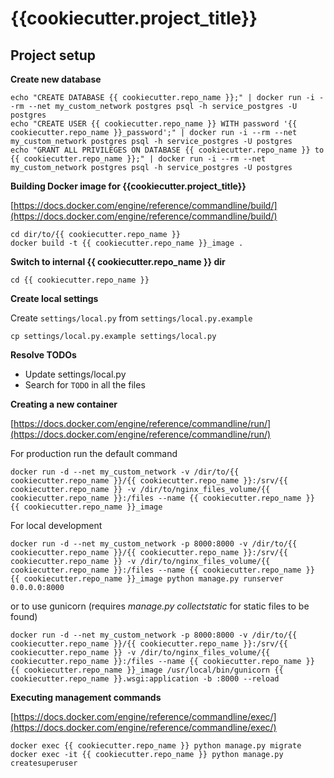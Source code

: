 # {{cookiecutter.project_title}}


## Project setup


**Create new database**

```
echo "CREATE DATABASE {{ cookiecutter.repo_name }};" | docker run -i --rm --net my_custom_network postgres psql -h service_postgres -U postgres
echo "CREATE USER {{ cookiecutter.repo_name }} WITH password '{{ cookiecutter.repo_name }}_password';" | docker run -i --rm --net my_custom_network postgres psql -h service_postgres -U postgres
echo "GRANT ALL PRIVILEGES ON DATABASE {{ cookiecutter.repo_name }} to {{ cookiecutter.repo_name }};" | docker run -i --rm --net my_custom_network postgres psql -h service_postgres -U postgres
```


**Building Docker image for {{cookiecutter.project_title}}**

[https://docs.docker.com/engine/reference/commandline/build/](https://docs.docker.com/engine/reference/commandline/build/)

```
cd dir/to/{{ cookiecutter.repo_name }}
docker build -t {{ cookiecutter.repo_name }}_image .
```


**Switch to internal {{ cookiecutter.repo_name }} dir**

```
cd {{ cookiecutter.repo_name }}
```


**Create local settings**

Create `settings/local.py` from `settings/local.py.example`

```
cp settings/local.py.example settings/local.py
```


**Resolve TODOs**

- Update settings/local.py
- Search for `TODO` in all the files


**Creating a new container**

[https://docs.docker.com/engine/reference/commandline/run/](https://docs.docker.com/engine/reference/commandline/run/)

For production run the default command

```
docker run -d --net my_custom_network -v /dir/to/{{ cookiecutter.repo_name }}/{{ cookiecutter.repo_name }}:/srv/{{ cookiecutter.repo_name }} -v /dir/to/nginx_files_volume/{{ cookiecutter.repo_name }}:/files --name {{ cookiecutter.repo_name }} {{ cookiecutter.repo_name }}_image
```

For local development

```
docker run -d --net my_custom_network -p 8000:8000 -v /dir/to/{{ cookiecutter.repo_name }}/{{ cookiecutter.repo_name }}:/srv/{{ cookiecutter.repo_name }} -v /dir/to/nginx_files_volume/{{ cookiecutter.repo_name }}:/files --name {{ cookiecutter.repo_name }} {{ cookiecutter.repo_name }}_image python manage.py runserver 0.0.0.0:8000
```

or to use gunicorn (requires _manage.py collectstatic_ for static files to be found)

```
docker run -d --net my_custom_network -p 8000:8000 -v /dir/to/{{ cookiecutter.repo_name }}/{{ cookiecutter.repo_name }}:/srv/{{ cookiecutter.repo_name }} -v /dir/to/nginx_files_volume/{{ cookiecutter.repo_name }}:/files --name {{ cookiecutter.repo_name }} {{ cookiecutter.repo_name }}_image /usr/local/bin/gunicorn {{ cookiecutter.repo_name }}.wsgi:application -b :8000 --reload
```


**Executing management commands**

[https://docs.docker.com/engine/reference/commandline/exec/](https://docs.docker.com/engine/reference/commandline/exec/)

```
docker exec {{ cookiecutter.repo_name }} python manage.py migrate
docker exec -it {{ cookiecutter.repo_name }} python manage.py createsuperuser
```
